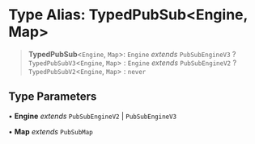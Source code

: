 # Type Alias: TypedPubSub\<Engine, Map\>

> **TypedPubSub**\<`Engine`, `Map`\>: `Engine` *extends* `PubSubEngineV3` ? `TypedPubSubV3`\<`Engine`, `Map`\> : `Engine` *extends* `PubSubEngineV2` ? `TypedPubSubV2`\<`Engine`, `Map`\> : `never`

## Type Parameters

• **Engine** *extends* `PubSubEngineV2` \| `PubSubEngineV3`

• **Map** *extends* `PubSubMap`

